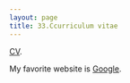 ```yaml
---
layout: page
title: 33.Ccurriculum vitae
---
```




[CV](https:\\martynalukaszewicz.github.io\CV_Nov2018.pdf).



My favorite website is <a href="https:\\www.google.com">Google</a>.
